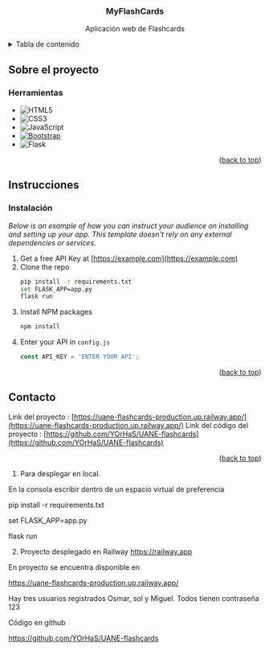 <div align="center">
 

  <h3 align="center">MyFlashCards</h3>  <p align="center">
    Aplicación web de Flashcards    
  </p>

 </div>
 
 <details>
  <summary>Tabla de contenido</summary>
  <ol>
    <li>
      <a href="#sobre-el-proyecto">Sobre el proyecto</a>
      <ul>
         <li><a href="#herramientas">Herramientas</a></li>
      </ul>
    </li>
    
   <li>
      <a href="#instrucciones">Instrucciones</a>
      <ul>
        <li><a href="#instalación">Instalación</a></li>
      </ul>
    </li>
    
   <li>
    <a href="#contacto">Contacto</a>
   </li>
    
  </ol>
</details>


## Sobre el proyecto



### Herramientas


* ![HTML5](https://img.shields.io/badge/html5-%23E34F26.svg?style=for-the-badge&logo=html5&logoColor=white)
* ![CSS3](https://img.shields.io/badge/css3-%231572B6.svg?style=for-the-badge&logo=css3&logoColor=white)
* ![JavaScript](https://img.shields.io/badge/javascript-%23323330.svg?style=for-the-badge&logo=javascript&logoColor=%23F7DF1E)
* [![Bootstrap][Bootstrap.com]][Bootstrap-url]
* ![Flask](https://img.shields.io/badge/flask-%23000.svg?style=for-the-badge&logo=flask&logoColor=white)

<p align="right">(<a href="#readme-top">back to top</a>)</p>

## Instrucciones





### Instalación
_Below is an example of how you can instruct your audience on installing and setting up your app. This template doesn't rely on any external dependencies or services._

1. Get a free API Key at [https://example.com](https://example.com)
2. Clone the repo
   ```sh
   pip install -r requirements.txt
   set FLASK_APP=app.py
   flask run
   ```
3. Install NPM packages
   ```sh
   npm install
   ```
4. Enter your API in `config.js`
   ```js
   const API_KEY = 'ENTER YOUR API';
   ```

<p align="right">(<a href="#readme-top">back to top</a>)</p>



## Contacto



Link del proyecto : [https://uane-flashcards-production.up.railway.app/](https://uane-flashcards-production.up.railway.app/)
Link del código del proyecto : [https://github.com/YOrHaS/UANE-flashcards](https://github.com/YOrHaS/UANE-flashcards)

<p align="right">(<a href="#readme-top">back to top</a>)</p>




1. Para desplegar en local.

En la consola escribir dentro de un espacio virtual de preferencia

pip install -r requirements.txt

set FLASK_APP=app.py

flask run


2. Proyecto desplegado en Railway https://railway.app


En proyecto se encuentra disponible en 

https://uane-flashcards-production.up.railway.app/


Hay tres usuarios registrados Osmar, sol y Miguel. Todos tienen contraseña 123

Código en github

https://github.com/YOrHaS/UANE-flashcards



[Bootstrap.com]: https://img.shields.io/badge/Bootstrap-563D7C?style=for-the-badge&logo=bootstrap&logoColor=white
[Bootstrap-url]: https://getbootstrap.com
